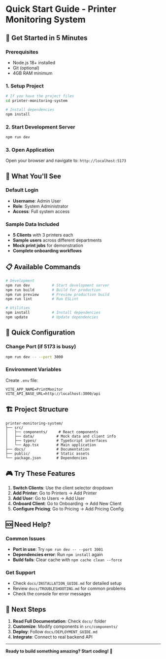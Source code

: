 # Quick Start Guide - Printer Monitoring System

## 🚀 Get Started in 5 Minutes

### Prerequisites
- Node.js 18+ installed
- Git (optional)
- 4GB RAM minimum

### 1. Setup Project
```bash
# If you have the project files
cd printer-monitoring-system

# Install dependencies
npm install
```

### 2. Start Development Server
```bash
npm run dev
```

### 3. Open Application
Open your browser and navigate to: `http://localhost:5173`

## 🎯 What You'll See

### Default Login
- **Username**: Admin User
- **Role**: System Administrator
- **Access**: Full system access

### Sample Data Included
- **5 Clients** with 3 printers each
- **Sample users** across different departments
- **Mock print jobs** for demonstration
- **Complete onboarding workflows**

## 📋 Available Commands

```bash
# Development
npm run dev          # Start development server
npm run build        # Build for production
npm run preview      # Preview production build
npm run lint         # Run ESLint

# Utilities
npm install          # Install dependencies
npm update           # Update dependencies
```

## 🔧 Quick Configuration

### Change Port (if 5173 is busy)
```bash
npm run dev -- --port 3000
```

### Environment Variables
Create `.env` file:
```env
VITE_APP_NAME=PrintMonitor
VITE_API_BASE_URL=http://localhost:3000/api
```

## 🏗️ Project Structure
```
printer-monitoring-system/
├── src/
│   ├── components/     # React components
│   ├── data/          # Mock data and client info
│   ├── types/         # TypeScript interfaces
│   └── App.tsx        # Main application
├── docs/              # Documentation
├── public/            # Static assets
└── package.json       # Dependencies
```

## 🎮 Try These Features

1. **Switch Clients**: Use the client selector dropdown
2. **Add Printer**: Go to Printers → Add Printer
3. **Add User**: Go to Users → Add User
4. **Onboard Client**: Go to Onboarding → Add New Client
5. **Configure Pricing**: Go to Pricing → Add Pricing Config

## 🆘 Need Help?

### Common Issues
- **Port in use**: Try `npm run dev -- --port 3001`
- **Dependencies error**: Run `npm install` again
- **Build fails**: Clear cache with `npm cache clean --force`

### Get Support
- Check `docs/INSTALLATION_GUIDE.md` for detailed setup
- Review `docs/TROUBLESHOOTING.md` for common problems
- Check the console for error messages

## 🚀 Next Steps

1. **Read Full Documentation**: Check `docs/` folder
2. **Customize**: Modify components in `src/components/`
3. **Deploy**: Follow `docs/DEPLOYMENT_GUIDE.md`
4. **Integrate**: Connect to real backend API

---

**Ready to build something amazing? Start coding! 🎉**